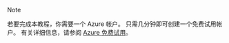 
> [!NOTE]
> 若要完成本教程，你需要一个 Azure 帐户。 只需几分钟即可创建一个免费试用帐户。 有关详细信息，请参阅 [Azure 免费试用](https://azure.microsoft.com/pricing/free-trial/)。
> 
> 



<!--HONumber=Jan17_HO3-->


